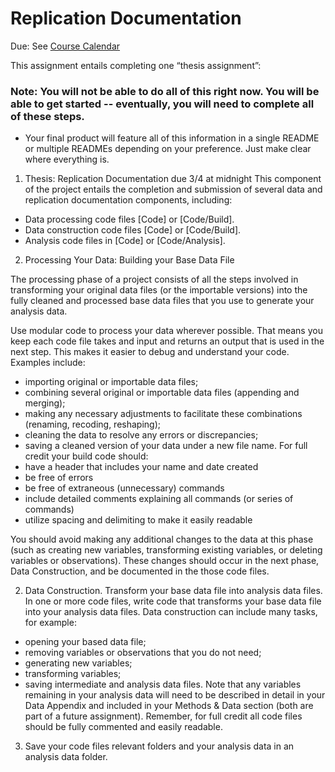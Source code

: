 # Replication Documentation

Due: See [Course Calendar](../README.md)

This assignment entails completing one “thesis assignment”:

### Note: You will not be able to do all of this right now. You will be able to get started -- eventually, you will need to complete all of these steps. 

- Your final product will feature all of this information in a single README or multiple READMEs depending on your preference. Just make clear where everything is.

1. Thesis: Replication Documentation due 3/4 at midnight 
This component of the project entails the completion and submission of several data and
replication documentation components, including:
- Data processing code files [Code] or [Code/Build].
- Data construction code files [Code] or [Code/Build].
- Analysis code files in [Code] or [Code/Analysis].
    
2. Processing Your Data: Building your Base Data File

The processing phase of a project consists of all the steps involved in transforming your original
data files (or the importable versions) into the fully cleaned and processed base data files that
you use to generate your analysis data.

Use modular code to process your data wherever possible. That means you keep each code file takes and input and returns an output that is used in the next step. This makes it easier to debug and understand your code. Examples include:

- importing original or importable data files;
- combining several original or importable data files (appending and merging);
- making any necessary adjustments to facilitate these combinations (renaming, recoding, reshaping);
- cleaning the data to resolve any errors or discrepancies;
- saving a cleaned version of your data under a new file name.
For full credit your build code should:
- have a header that includes your name and date created
- be free of errors
- be free of extraneous (unnecessary) commands
- include detailed comments explaining all commands (or series of commands)
- utilize spacing and delimiting to make it easily readable

You should avoid making any additional changes to the data at this phase (such as creating new
variables, transforming existing variables, or deleting variables or observations). These changes
should occur in the next phase, Data Construction, and be documented in the those code files. 

2. Data Construction. Transform your base data file into analysis data files. In one or more code files, write code that transforms your base data file into your analysis data files. Data construction can include many tasks, for example:
- opening your based data file;
- removing variables or observations that you do not need;
- generating new variables;
- transforming variables;
- saving intermediate and analysis data files.
Note that any variables remaining in your analysis data will need to be described in detail in
your Data Appendix and included in your Methods & Data section (both are part of a future
assignment). Remember, for full credit all code files should be fully commented and
easily readable.

3. Save your code files relevant folders and your analysis data in an analysis data folder. 
